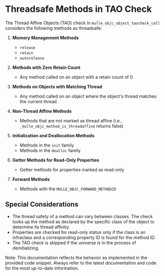 # Threadsafe Methods in TAO Check

The Thread Affine Objects (TAO) check in `mulle_objc_object_taocheck_call` considers the following methods as threadsafe:

1. **Memory Management Methods**
   - `release`
   - `retain`
   - `autorelease`

2. **Methods with Zero Retain Count**
   - Any method called on an object with a retain count of 0

3. **Methods on Objects with Matching Thread**
   - Any method called on an object where the object's thread matches the current thread

4. **Non-Thread Affine Methods**
   - Methods that are not marked as thread affine (i.e., `_mulle_objc_method_is_threadaffine` returns false)

5. **Initialization and Deallocation Methods**
   - Methods in the `init` family
   - Methods in the `dealloc` family

6. **Getter Methods for Read-Only Properties**
   - Getter methods for properties marked as read-only

7. **Forward Methods**
   - Methods with the `MULLE_OBJC_FORWARD_METHODID`

## Special Considerations

- The thread safety of a method can vary between classes. The check looks up the method as declared by the specific class of the object to determine its thread affinity.
- Properties are checked for read-only status only if the class is an infraclass and a corresponding property ID is found for the method ID.
- The TAO check is skipped if the universe is in the process of deinitializing.

Note: This documentation reflects the behavior as implemented in the provided code snippet. Always refer to the latest documentation and code for the most up-to-date information.
